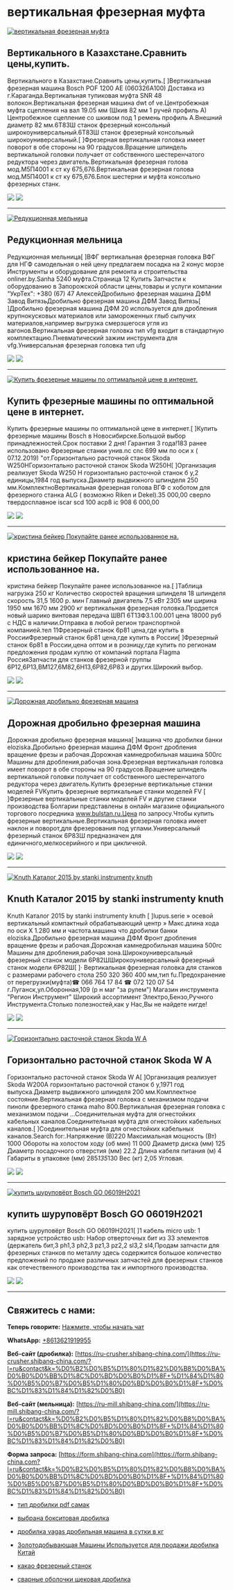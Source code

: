 # вертикальная фрезерная муфта

<a href="https://swt.shibang-china.com/?l=ru&img&k=%D0%B2%D0%B5%D1%80%D1%82%D0%B8%D0%BA%D0%B0%D0%BB%D1%8C%D0%BD%D0%B0%D1%8F+%D1%84%D1%80%D0%B5%D0%B7%D0%B5%D1%80%D0%BD%D0%B0%D1%8F+%D0%BC%D1%83%D1%84%D1%82%D0%B0" target="_blank">![вертикальная фрезерная муфта](http://static.shibang-china.com/all-800x300/77.jpg)</a>

## Вертикального в Казахстане.Сравнить цены,купить.
Вертикального в Казахстане.Сравнить цены,купить.[ ]Вертикальная фрезерная машина Bosch POF 1200 AE (060326A100) Доставка из г.Караганда.Вертикальная тупиковая муфта SNR 48 волокон.Вертикальная фрезерная машина dwt of ve.Центробежная муфта сцепления на вал 19.05 мм (Шкив 82 мм 1 ручей профиль А) Центробежное сцепление со шкивом под 1 ремень профиль А.Внешний диаметр 82 мм.6Т83Ш станок фрезерный консольный широкоуниверсальный.6Т83Ш станок фрезерный консольный широкоуниверсальный.[ ]Фрезерная вертикальная головка имеет поворот в обе стороны на 90 градусов.Вращение шпиндель вертикальной головки получает от собственного шестеренчатого редуктора через двигатель.Вертикальная фрезерная голова мод.М5П4001 к ст ку 675,676.Вертикальная фрезерная голова мод.М5П4001 к ст ку 675,676.Блок шестерни и муфта консольно фрезерных станк.


<a href="https://whatsapp.shibangsoft.com/WhatsApp.php" target="_blank" title="WhatsApp">![](http://static.shibang-china.com/icon/whatsapp.png)</a> <a href="https://swt.shibang-china.com/?l=ru&icon&k=%D0%B2%D0%B5%D1%80%D1%82%D0%B8%D0%BA%D0%B0%D0%BB%D1%8C%D0%BD%D0%B0%D1%8F+%D1%84%D1%80%D0%B5%D0%B7%D0%B5%D1%80%D0%BD%D0%B0%D1%8F+%D0%BC%D1%83%D1%84%D1%82%D0%B0" target="_blank">![](http://static.shibang-china.com/icon/chat-ru.png)</a>

---

<a href="https://swt.shibang-china.com/?l=ru&img&k=%D0%B2%D0%B5%D1%80%D1%82%D0%B8%D0%BA%D0%B0%D0%BB%D1%8C%D0%BD%D0%B0%D1%8F+%D1%84%D1%80%D0%B5%D0%B7%D0%B5%D1%80%D0%BD%D0%B0%D1%8F+%D0%BC%D1%83%D1%84%D1%82%D0%B0" target="_blank">![Редукционная мельница](http://static.shibang-china.com/all-800x300/800.jpg)</a>

## Редукционная мельница
Редукционная мельница[ ]ВФГ вертикальная фрезерная головка ВФГ для НГФ самодельная о ней цену предлагаем посадка на 2 конус морзе Инструменты и оборудование для ремонта и строительства onliner.by.Sanha 5240 муфта.Страница 12 Купить Запчасти к оборудованию в Запорожской области цены,товары и услуги компании &quot;УкрТех&quot;: +380 (67) 47 АлексейДробильно фрезерная машина ДФМ Завод ВитязьДробильно фрезерная машина ДФМ Завод Витязь[ ]Дробильно фрезерная машина ДФМ 20 используется для дробления крупнокусковых материалов или замороженных глыб сыпучих материалов,например выгрузка смерзшегося угля из вагонов.Вертикальная фрезерная головка тип vfg входит в стандартную комплектацию.Пневматический зажим инструмента для vfg.Универсальная фрезерная головка тип ufg


<a href="https://whatsapp.shibangsoft.com/WhatsApp.php" target="_blank" title="WhatsApp">![](http://static.shibang-china.com/icon/whatsapp.png)</a> <a href="https://swt.shibang-china.com/?l=ru&icon&k=%D0%B2%D0%B5%D1%80%D1%82%D0%B8%D0%BA%D0%B0%D0%BB%D1%8C%D0%BD%D0%B0%D1%8F+%D1%84%D1%80%D0%B5%D0%B7%D0%B5%D1%80%D0%BD%D0%B0%D1%8F+%D0%BC%D1%83%D1%84%D1%82%D0%B0" target="_blank">![](http://static.shibang-china.com/icon/chat-ru.png)</a>

---

<a href="https://swt.shibang-china.com/?l=ru&img&k=%D0%B2%D0%B5%D1%80%D1%82%D0%B8%D0%BA%D0%B0%D0%BB%D1%8C%D0%BD%D0%B0%D1%8F+%D1%84%D1%80%D0%B5%D0%B7%D0%B5%D1%80%D0%BD%D0%B0%D1%8F+%D0%BC%D1%83%D1%84%D1%82%D0%B0" target="_blank">![Купить фрезерные машины по оптимальной цене в интернет.](http://static.shibang-china.com/all-800x300/1206.jpg)</a>

## Купить фрезерные машины по оптимальной цене в интернет.
Купить фрезерные машины по оптимальной цене в интернет.[ ]Купить фрезерные машины Bosch в Новосибирске.Большой выбор принадлежностей.Срок поставки 2 дня! Гарантия 3 года!183 ранее использовано Фрезерные станки унив.nc cnc 699 мм по оси х ( 07.12.2019) &quot;от.Горизонтально расточной станок Skoda W250HГоризонтально расточной станок Skoda W250H[ ]Организация реализует Skoda W250 H горизонтально расточной станок б у,2 единицы,1984 год выпуска.Диаметр выдвижного шпинделя 250 мм.КомплектноВертикальная фрезерная голова ВГФ с хоботом для фрезерного станка ALG ( возможно Riken и Dekel).35 000,00 сверло твердосплавное iscar scd 100 acp8 ic 908 6 000,00


<a href="https://whatsapp.shibangsoft.com/WhatsApp.php" target="_blank" title="WhatsApp">![](http://static.shibang-china.com/icon/whatsapp.png)</a> <a href="https://swt.shibang-china.com/?l=ru&icon&k=%D0%B2%D0%B5%D1%80%D1%82%D0%B8%D0%BA%D0%B0%D0%BB%D1%8C%D0%BD%D0%B0%D1%8F+%D1%84%D1%80%D0%B5%D0%B7%D0%B5%D1%80%D0%BD%D0%B0%D1%8F+%D0%BC%D1%83%D1%84%D1%82%D0%B0" target="_blank">![](http://static.shibang-china.com/icon/chat-ru.png)</a>

---

<a href="https://swt.shibang-china.com/?l=ru&img&k=%D0%B2%D0%B5%D1%80%D1%82%D0%B8%D0%BA%D0%B0%D0%BB%D1%8C%D0%BD%D0%B0%D1%8F+%D1%84%D1%80%D0%B5%D0%B7%D0%B5%D1%80%D0%BD%D0%B0%D1%8F+%D0%BC%D1%83%D1%84%D1%82%D0%B0" target="_blank">![кристина бейкер Покупайте ранее использованное на.](http://static.shibang-china.com/all-800x300/228.jpg)</a>

## кристина бейкер Покупайте ранее использованное на.
кристина бейкер Покупайте ранее использованное на.[ ]Таблица нагрузка 250 кг Количество скоростей вращения шпинделя 18 шпинделя скорость 31,5 1600 р. мин Главный двигатель 7,5 кВт 2305 мм ширина 1950 мм 1670 мм 2900 кг вертикальная фрезерная головка.Продается новый шарико винтовая передача ШВП 6Т13Ф3.1.00.001 цена 18000 руб с НДС в наличии.Отправка в любой регион транспортной компанией.тел 11Фрезерный станок 6р81 цена,где купить в РоссииФрезерный станок 6р81 цена,где купить в России[ ]Фрезерный станок 6р81 в России,цена оптом и в розницу,где купить по регионам предложения продам куплю от компаний портала Flagma РоссияЗапчасти для станков фрезерной группы 6Р12,6Р13,ВМ127,6М82,6Н13,6Р82,6Р83 и других.Широкий выбор.


<a href="https://whatsapp.shibangsoft.com/WhatsApp.php" target="_blank" title="WhatsApp">![](http://static.shibang-china.com/icon/whatsapp.png)</a> <a href="https://swt.shibang-china.com/?l=ru&icon&k=%D0%B2%D0%B5%D1%80%D1%82%D0%B8%D0%BA%D0%B0%D0%BB%D1%8C%D0%BD%D0%B0%D1%8F+%D1%84%D1%80%D0%B5%D0%B7%D0%B5%D1%80%D0%BD%D0%B0%D1%8F+%D0%BC%D1%83%D1%84%D1%82%D0%B0" target="_blank">![](http://static.shibang-china.com/icon/chat-ru.png)</a>

---

<a href="https://swt.shibang-china.com/?l=ru&img&k=%D0%B2%D0%B5%D1%80%D1%82%D0%B8%D0%BA%D0%B0%D0%BB%D1%8C%D0%BD%D0%B0%D1%8F+%D1%84%D1%80%D0%B5%D0%B7%D0%B5%D1%80%D0%BD%D0%B0%D1%8F+%D0%BC%D1%83%D1%84%D1%82%D0%B0" target="_blank">![Дорожная дробильно фрезерная машина](http://static.shibang-china.com/all-800x300/985.jpg)</a>

## Дорожная дробильно фрезерная машина
Дорожная дробильно фрезерная машина[ ]машина что дробилки банки eloziska.Дробильно фрезерная машина ДФМ Фронт дробления вращение фрезы и рабочая.Дорожная камнедробильная машина 500rc Машины для дробления,рабочая зона.Фрезерная вертикальная головка имеет поворот в обе стороны на 90 градусов.Вращение шпиндель вертикальной головки получает от собственного шестеренчатого редуктора через двигатель.Купить фрезерные вертикальные станки моделей FVКупить фрезерные вертикальные станки моделей FV [ ]Фрезерные вертикальные станки моделей FV и другие станки производства Болгарии представлены в онлайн магазине официального торгового посредника www.bulstan.ru.Цена по запросу.Чтобы купить фрезерные вертикальные.Вертикальная фрезерная головка имеет наклон и поворот,для фрезерования под углами.Универсальный фрезерный станок 6Р83Ш предназначен для единичного,мелкосерийного и при цикличной.


<a href="https://whatsapp.shibangsoft.com/WhatsApp.php" target="_blank" title="WhatsApp">![](http://static.shibang-china.com/icon/whatsapp.png)</a> <a href="https://swt.shibang-china.com/?l=ru&icon&k=%D0%B2%D0%B5%D1%80%D1%82%D0%B8%D0%BA%D0%B0%D0%BB%D1%8C%D0%BD%D0%B0%D1%8F+%D1%84%D1%80%D0%B5%D0%B7%D0%B5%D1%80%D0%BD%D0%B0%D1%8F+%D0%BC%D1%83%D1%84%D1%82%D0%B0" target="_blank">![](http://static.shibang-china.com/icon/chat-ru.png)</a>

---

<a href="https://swt.shibang-china.com/?l=ru&img&k=%D0%B2%D0%B5%D1%80%D1%82%D0%B8%D0%BA%D0%B0%D0%BB%D1%8C%D0%BD%D0%B0%D1%8F+%D1%84%D1%80%D0%B5%D0%B7%D0%B5%D1%80%D0%BD%D0%B0%D1%8F+%D0%BC%D1%83%D1%84%D1%82%D0%B0" target="_blank">![Knuth Каталог 2015 by stanki instrumenty knuth](http://static.shibang-china.com/all-800x300/286.jpg)</a>

## Knuth Каталог 2015 by stanki instrumenty knuth
Knuth Каталог 2015 by stanki instrumenty knuth [ ]lupus.serie &#187; осевой вертикальный компактный обрабатывающий центр &#187; Макс.длина хода по оси Х 1.280 мм и частота.машина что дробилки банки eloziska.Дробильно фрезерная машина ДФМ Фронт дробления вращение фрезы и рабочая.Дорожная камнедробильная машина 500rc Машины для дробления,рабочая зона.Широкоуниверсальный фрезерный станок модели 6Р82ШШирокоуниверсальный фрезерный станок модели 6Р82Ш[ ]&#183; Вертикальная фрезерная головка для станков с размерами рабочего стола 250 320 360 400 мм,тип fu.Предохранение от перегрузки(муфта)☎ 066 764 17 84 ☎ 072 120 07 54 г.Луганск,ул.Оборонная,109 (р н маг &quot;за рулем&quot;) Магазин инструмента &quot;Регион Инструмент&quot; Широкий ассортимент Электро,Бензо,Ручного Инструмента.Столько полезностей,как у Нас,Вы не найдете нигде!


<a href="https://whatsapp.shibangsoft.com/WhatsApp.php" target="_blank" title="WhatsApp">![](http://static.shibang-china.com/icon/whatsapp.png)</a> <a href="https://swt.shibang-china.com/?l=ru&icon&k=%D0%B2%D0%B5%D1%80%D1%82%D0%B8%D0%BA%D0%B0%D0%BB%D1%8C%D0%BD%D0%B0%D1%8F+%D1%84%D1%80%D0%B5%D0%B7%D0%B5%D1%80%D0%BD%D0%B0%D1%8F+%D0%BC%D1%83%D1%84%D1%82%D0%B0" target="_blank">![](http://static.shibang-china.com/icon/chat-ru.png)</a>

---

<a href="https://swt.shibang-china.com/?l=ru&img&k=%D0%B2%D0%B5%D1%80%D1%82%D0%B8%D0%BA%D0%B0%D0%BB%D1%8C%D0%BD%D0%B0%D1%8F+%D1%84%D1%80%D0%B5%D0%B7%D0%B5%D1%80%D0%BD%D0%B0%D1%8F+%D0%BC%D1%83%D1%84%D1%82%D0%B0" target="_blank">![Горизонтально расточной станок Skoda W A](http://static.shibang-china.com/all-800x300/460.jpg)</a>

## Горизонтально расточной станок Skoda W A
Горизонтально расточной станок Skoda W A[ ]Организация реализует Skoda W200A горизонтально расточной станок б у,1971 год выпуска.Диаметр выдвижного шпинделя 200 мм.Комплектное состояние.Вертикальная фрезерная головка с механизмом подачи пиноли фрезерного станка maho 800.Вертикальная фрезерная головка с механизмом подачи …Соединительная муфта для огнестойких кабельных каналов.Соединительная муфта для огнестойких кабельных каналов.[ ]Соединительная муфта для огнестойких кабельных каналов.Search for:.Напряжение (В)220 Максимальная мощность (Вт) 1000 Обороты на холостом ходу (об мин) 11 000 Диаметр диска (мм) 125 Диаметр посадочного отверстия (мм) 22.2 Длина кабеля питания (м) 4 Габариты в упаковке (мм) 285*135*130 Вес (кг) 2,05 Угловая.


<a href="https://whatsapp.shibangsoft.com/WhatsApp.php" target="_blank" title="WhatsApp">![](http://static.shibang-china.com/icon/whatsapp.png)</a> <a href="https://swt.shibang-china.com/?l=ru&icon&k=%D0%B2%D0%B5%D1%80%D1%82%D0%B8%D0%BA%D0%B0%D0%BB%D1%8C%D0%BD%D0%B0%D1%8F+%D1%84%D1%80%D0%B5%D0%B7%D0%B5%D1%80%D0%BD%D0%B0%D1%8F+%D0%BC%D1%83%D1%84%D1%82%D0%B0" target="_blank">![](http://static.shibang-china.com/icon/chat-ru.png)</a>

---

<a href="https://swt.shibang-china.com/?l=ru&img&k=%D0%B2%D0%B5%D1%80%D1%82%D0%B8%D0%BA%D0%B0%D0%BB%D1%8C%D0%BD%D0%B0%D1%8F+%D1%84%D1%80%D0%B5%D0%B7%D0%B5%D1%80%D0%BD%D0%B0%D1%8F+%D0%BC%D1%83%D1%84%D1%82%D0%B0" target="_blank">![купить шуруповёрт Bosch GO 06019H2021](http://static.shibang-china.com/all-800x300/256.jpg)</a>

## купить шуруповёрт Bosch GO 06019H2021
купить шуруповёрт Bosch GO 06019H2021[ ]1 кабель micro usb: 1 зарядное устройство usb: Набор отверточных бит из 33 элементов (держатель бит,3 ph1,3 ph2,3 pz1,3 pz2,2 sl3,2 sl4,Продам запчасти для фрезерных станков по металлу здесь содержится большое количество предложений по продаже различных запчастей для фрезерных станков как отечественного производства так и импортного производства.

<a href="https://whatsapp.shibangsoft.com/WhatsApp.php" target="_blank" title="WhatsApp">![](http://static.shibang-china.com/icon/whatsapp.png)</a> <a href="https://swt.shibang-china.com/?l=ru&icon&k=%D0%B2%D0%B5%D1%80%D1%82%D0%B8%D0%BA%D0%B0%D0%BB%D1%8C%D0%BD%D0%B0%D1%8F+%D1%84%D1%80%D0%B5%D0%B7%D0%B5%D1%80%D0%BD%D0%B0%D1%8F+%D0%BC%D1%83%D1%84%D1%82%D0%B0" target="_blank">![](http://static.shibang-china.com/icon/chat-ru.png)</a>

---
## Свяжитесь с нами:

**Теперь говорите:** [Нажмите, чтобы начать чат](https://swt.shibang-china.com?l=ru&contact&k=%D0%B2%D0%B5%D1%80%D1%82%D0%B8%D0%BA%D0%B0%D0%BB%D1%8C%D0%BD%D0%B0%D1%8F+%D1%84%D1%80%D0%B5%D0%B7%D0%B5%D1%80%D0%BD%D0%B0%D1%8F+%D0%BC%D1%83%D1%84%D1%82%D0%B0)

**WhatsApp:**  [+8613621919955](https://whatsapp.shibangsoft.com/WhatsApp.php)

**Веб-сайт (дробилка):** [https://ru-crusher.shibang-china.com/](https://ru-crusher.shibang-china.com/?l=ru&contact&k=%D0%B2%D0%B5%D1%80%D1%82%D0%B8%D0%BA%D0%B0%D0%BB%D1%8C%D0%BD%D0%B0%D1%8F+%D1%84%D1%80%D0%B5%D0%B7%D0%B5%D1%80%D0%BD%D0%B0%D1%8F+%D0%BC%D1%83%D1%84%D1%82%D0%B0)

**Веб-сайт (мельница):** [https://ru-mill.shibang-china.com/](https://ru-mill.shibang-china.com/?l=ru&contact&k=%D0%B2%D0%B5%D1%80%D1%82%D0%B8%D0%BA%D0%B0%D0%BB%D1%8C%D0%BD%D0%B0%D1%8F+%D1%84%D1%80%D0%B5%D0%B7%D0%B5%D1%80%D0%BD%D0%B0%D1%8F+%D0%BC%D1%83%D1%84%D1%82%D0%B0)

**Форма запроса:** [https://form.shibang-china.com](https://form.shibang-china.com?l=ru&contact&k=%D0%B2%D0%B5%D1%80%D1%82%D0%B8%D0%BA%D0%B0%D0%BB%D1%8C%D0%BD%D0%B0%D1%8F+%D1%84%D1%80%D0%B5%D0%B7%D0%B5%D1%80%D0%BD%D0%B0%D1%8F+%D0%BC%D1%83%D1%84%D1%82%D0%B0)

* [тип дробилки pdf самак](../119/%D1%82%D0%B8%D0%BF%20%D0%B4%D1%80%D0%BE%D0%B1%D0%B8%D0%BB%D0%BA%D0%B8%20pdf%20%D1%81%D0%B0%D0%BC%D0%B0%D0%BA.md)

* [выбрана бокситовая дробилка](../120/%D0%B2%D1%8B%D0%B1%D1%80%D0%B0%D0%BD%D0%B0%20%D0%B1%D0%BE%D0%BA%D1%81%D0%B8%D1%82%D0%BE%D0%B2%D0%B0%D1%8F%20%D0%B4%D1%80%D0%BE%D0%B1%D0%B8%D0%BB%D0%BA%D0%B0.md)

* [дробилка vagas дробильная машина в сутки в кг](../118/%D0%B4%D1%80%D0%BE%D0%B1%D0%B8%D0%BB%D0%BA%D0%B0%20vagas%20%D0%B4%D1%80%D0%BE%D0%B1%D0%B8%D0%BB%D1%8C%D0%BD%D0%B0%D1%8F%20%D0%BC%D0%B0%D1%88%D0%B8%D0%BD%D0%B0%20%D0%B2%20%D1%81%D1%83%D1%82%D0%BA%D0%B8%20%D0%B2%20%D0%BA%D0%B3.md)

* [Золотодобывающая Машины Используется для продажи дробилка Китай](../111/%D0%97%D0%BE%D0%BB%D0%BE%D1%82%D0%BE%D0%B4%D0%BE%D0%B1%D1%8B%D0%B2%D0%B0%D1%8E%D1%89%D0%B0%D1%8F%20%D0%9C%D0%B0%D1%88%D0%B8%D0%BD%D1%8B%20%D0%98%D1%81%D0%BF%D0%BE%D0%BB%D1%8C%D0%B7%D1%83%D0%B5%D1%82%D1%81%D1%8F%20%D0%B4%D0%BB%D1%8F%20%D0%BF%D1%80%D0%BE%D0%B4%D0%B0%D0%B6%D0%B8%20%D0%B4%D1%80%D0%BE%D0%B1%D0%B8%D0%BB%D0%BA%D0%B0%20%D0%9A%D0%B8%D1%82%D0%B0%D0%B9.md)

* [какао фрезерный станок](../109/%D0%BA%D0%B0%D0%BA%D0%B0%D0%BE%20%D1%84%D1%80%D0%B5%D0%B7%D0%B5%D1%80%D0%BD%D1%8B%D0%B9%20%D1%81%D1%82%D0%B0%D0%BD%D0%BE%D0%BA.md)

* [сварные оболочки щековая дробилка](../110/%D1%81%D0%B2%D0%B0%D1%80%D0%BD%D1%8B%D0%B5%20%D0%BE%D0%B1%D0%BE%D0%BB%D0%BE%D1%87%D0%BA%D0%B8%20%D1%89%D0%B5%D0%BA%D0%BE%D0%B2%D0%B0%D1%8F%20%D0%B4%D1%80%D0%BE%D0%B1%D0%B8%D0%BB%D0%BA%D0%B0.md)